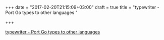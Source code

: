 +++
date = "2017-02-20T21:15:09+03:00"
draft = true
title = "typewriter - Port Go types to other languages "

+++

<p><a href="https://t.co/KxQWmIzjC2">typewriter - Port Go types to other languages </a></p>
